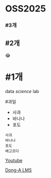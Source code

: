 # OSS2025
### \#3개
## \#2개
😂
# \#1개
data *science* lab


#과일
- 사과
- 바나나
- 포도
  
```
사과
바나나
포도
배고프다
```

[Youtube](https://www.youtube.com/)


[Dong-A LMS](https://eclass.donga.ac.kr/)
